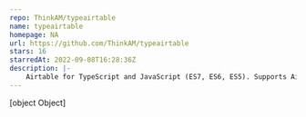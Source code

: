 ```yaml
---
repo: ThinkAM/typeairtable
name: typeairtable
homepage: NA
url: https://github.com/ThinkAM/typeairtable
stars: 16
starredAt: 2022-09-08T16:28:36Z
description: |-
    Airtable for TypeScript and JavaScript (ES7, ES6, ES5). Supports Airtable database. Works in NodeJS, Browser, Ionic, Cordova and Electron platforms.
---
```


[object Object]
